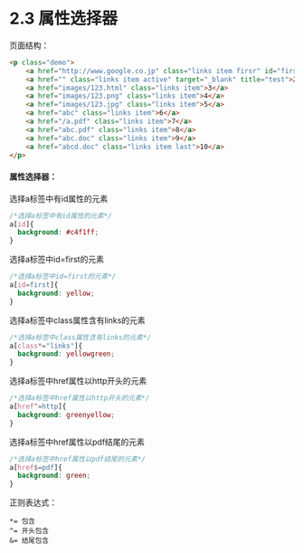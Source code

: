 # 2.3 属性选择器

页面结构：

```html
<p class="demo">
    <a href="http://www.google.co.jp" class="links item firsr" id="first">1</a>
    <a href="" class="links item active" target="_blank" title="test">2</a>
    <a href="images/123.html" class="links item">3</a>
    <a href="images/123.png" class="links item">4</a>
    <a href="images/123.jpg" class="links item">5</a>
    <a href="abc" class="links item">6</a>
    <a href="/a.pdf" class="links item">7</a>
    <a href="abc.pdf" class="links item">8</a>
    <a href="abc.doc" class="links item">9</a>
    <a href="abcd.doc" class="links item last">10</a>
</p>
```



#### 属性选择器：

选择a标签中有id属性的元素

```css
/*选择a标签中有id属性的元素*/
a[id]{
  background: #c4f1ff;
}
```



选择a标签中id=first的元素

```css
/*选择a标签中id=first的元素*/
a[id=first]{
  background: yellow;
}
```



选择a标签中class属性含有links的元素

```css
/*选择a标签中class属性含有links的元素*/
a[class*="links"]{
  background: yellowgreen;
}
```



选择a标签中href属性以http开头的元素

```css
/*选择a标签中href属性以http开头的元素*/
a[href^=http]{
  background: greenyellow;
}
```



选择a标签中href属性以pdf结尾的元素

```css
/*选择a标签中href属性以pdf结尾的元素*/
a[href$=pdf]{
  background: green;
}
```



正则表达式：

```
*= 包含
^= 开头包含
&= 结尾包含
```



